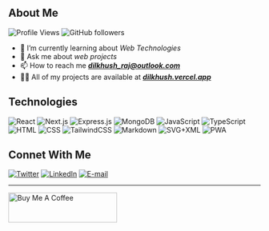 ## About Me

![Profile Views](https://komarev.com/ghpvc/?username=dilkhush-raj&style=flat) ![GitHub followers](https://img.shields.io/github/followers/dilkhush-raj?style=flat)

- 🌱 I’m currently learning about _Web Technologies_
- 💬 Ask me about _web projects_
- 📫 How to reach me **_<a href="mailto:dilkhush_raj@outlook.com">dilkhush_raj@outlook.com</a>_**
- 👨‍💻 All of my projects are available at **_[dilkhush.vercel.app](https://dilkhush.vercel.app)_**

## Technologies

![React](https://img.shields.io/badge/React-20232a.svg?logo=react&logoColor=%2361DAFB) ![Next.js](https://img.shields.io/badge/Next.js-111123.svg?logo=next.js&logoColor=white) ![Express.js](https://img.shields.io/badge/Express.js-404d59.svg?logo=express&logoColor=white) ![MongoDB](https://img.shields.io/badge/MongoDB-00684a.svg?logo=mongodb&logoColor=00ed64) ![JavaScript](https://img.shields.io/badge/JavaScript-20232a.svg?logo=javascript&logoColor=F7DF1E) ![TypeScript](https://img.shields.io/badge/TypeScript-007ACC.svg?logo=typescript&logoColor=white) ![HTML](https://img.shields.io/badge/HTML-E34F26.svg?logo=html5&logoColor=white) ![CSS](https://img.shields.io/badge/CSS-1572B6.svg?logo=css3&logoColor=white) ![TailwindCSS](https://img.shields.io/badge/TailwindCSS-0f1419.svg?logo=tailwindcss&logoColor=00acc1)  ![Markdown](https://img.shields.io/badge/Markdown-000000.svg?logo=markdown&logoColor=white) ![SVG+XML](https://img.shields.io/badge/SVG%2BXML-e0982c.svg?logo=svg&logoColor=white) ![PWA](https://img.shields.io/badge/PWA-5a0ec8.svg?logo=pwa&logoColor=00a9ff)


## Connet With Me
[![Twitter](https://img.shields.io/badge/Twitter-000000.svg?logo=x&logoColor=white)](https://x.com/dilkhush_codes) [![LinkedIn](https://img.shields.io/badge/LinkedIn-0077b7.svg?logo=linkedin&logoColor=white)](https://linkedin.com/in/dilkhush-raj) [![E-mail](https://img.shields.io/badge/Email-c14438.svg?logo=gmail&logoColor=white)](mailto:dilkhush_raj@outlook.com)

---
<a href="https://www.buymeacoffee.com/dilkhush" target="_blank"><img src="https://cdn.buymeacoffee.com/buttons/v2/default-yellow.png" alt="Buy Me A Coffee" style="height: 60px !important;width: 217px !important;" ></a>
